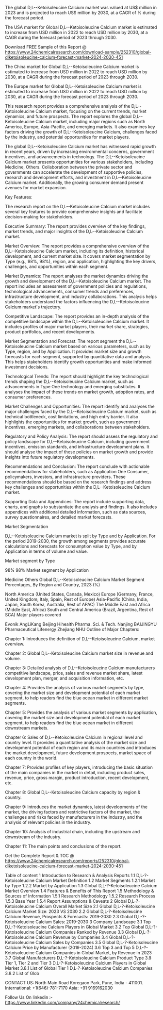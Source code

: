The global D,L--Ketoisoleucine Calcium market was valued at US$ million in 2023 and is projected to reach US$ million by 2030, at a CAGR of % during the forecast period.

The USA market for Global D,L--Ketoisoleucine Calcium market is estimated to increase from USD million in 2022 to reach USD million by 2030, at a CAGR during the forecast period of 2023 through 2030.

Download FREE Sample of this Report @ https://www.24chemicalresearch.com/download-sample/252310/global-dlketoisoleucine-calcium-forecast-market-2024-2030-451

The China market for Global D,L--Ketoisoleucine Calcium market is estimated to increase from USD million in 2022 to reach USD million by 2030, at a CAGR during the forecast period of 2023 through 2030.

The Europe market for Global D,L--Ketoisoleucine Calcium market is estimated to increase from USD million in 2022 to reach USD million by 2030, at a CAGR during the forecast period of 2023 through 2030.

This research report provides a comprehensive analysis of the D,L--Ketoisoleucine Calcium market, focusing on the current trends, market dynamics, and future prospects. The report explores the global D,L--Ketoisoleucine Calcium market, including major regions such as North America, Europe, Asia-Pacific, and emerging markets. It also examines key factors driving the growth of D,L--Ketoisoleucine Calcium, challenges faced by the industry, and potential opportunities for market players.

The global D,L--Ketoisoleucine Calcium market has witnessed rapid growth in recent years, driven by increasing environmental concerns, government incentives, and advancements in technology. The D,L--Ketoisoleucine Calcium market presents opportunities for various stakeholders, including Medicine, Others. Collaboration between the private sector and governments can accelerate the development of supportive policies, research and development efforts, and investment in D,L--Ketoisoleucine Calcium market. Additionally, the growing consumer demand present avenues for market expansion.

Key Features:

The research report on the D,L--Ketoisoleucine Calcium market includes several key features to provide comprehensive insights and facilitate decision-making for stakeholders.

Executive Summary: The report provides overview of the key findings, market trends, and major insights of the D,L--Ketoisoleucine Calcium market.

Market Overview: The report provides a comprehensive overview of the D,L--Ketoisoleucine Calcium market, including its definition, historical development, and current market size. It covers market segmentation by Type (e.g., 98%, 98%), region, and application, highlighting the key drivers, challenges, and opportunities within each segment.

Market Dynamics: The report analyses the market dynamics driving the growth and development of the D,L--Ketoisoleucine Calcium market. The report includes an assessment of government policies and regulations, technological advancements, consumer trends and preferences, infrastructure development, and industry collaborations. This analysis helps stakeholders understand the factors influencing the D,L--Ketoisoleucine Calcium market's trajectory.

Competitive Landscape: The report provides an in-depth analysis of the competitive landscape within the D,L--Ketoisoleucine Calcium market. It includes profiles of major market players, their market share, strategies, product portfolios, and recent developments.

Market Segmentation and Forecast: The report segment the D,L--Ketoisoleucine Calcium market based on various parameters, such as by Type, region, and by Application. It provides market size and growth forecasts for each segment, supported by quantitative data and analysis. This helps stakeholders identify growth opportunities and make informed investment decisions.

Technological Trends: The report should highlight the key technological trends shaping the D,L--Ketoisoleucine Calcium market, such as advancements in Type One technology and emerging substitutes. It analyses the impact of these trends on market growth, adoption rates, and consumer preferences.

Market Challenges and Opportunities: The report identify and analyses the major challenges faced by the D,L--Ketoisoleucine Calcium market, such as technical bottleneck, cost limitations, and high entry barrier. It also highlights the opportunities for market growth, such as government incentives, emerging markets, and collaborations between stakeholders.

Regulatory and Policy Analysis: The report should assess the regulatory and policy landscape for D,L--Ketoisoleucine Calcium, including government incentives, emission standards, and infrastructure development plans. It should analyse the impact of these policies on market growth and provide insights into future regulatory developments.

Recommendations and Conclusion: The report conclude with actionable recommendations for stakeholders, such as Application One Consumer, policymakers, investors, and infrastructure providers. These recommendations should be based on the research findings and address key challenges and opportunities within the D,L--Ketoisoleucine Calcium market.

Supporting Data and Appendices: The report include supporting data, charts, and graphs to substantiate the analysis and findings. It also includes appendices with additional detailed information, such as data sources, survey questionnaires, and detailed market forecasts.

Market Segmentation

D,L--Ketoisoleucine Calcium market is split by Type and by Application. For the period 2019-2030, the growth among segments provides accurate calculations and forecasts for consumption value by Type, and by Application in terms of volume and value.

Market segment by Type

98%
98%
Market segment by Application

Medicine
Others
Global D,L--Ketoisoleucine Calcium Market Segment Percentages, By Region and Country, 2023 (%)

North America (United States, Canada, Mexico)
Europe (Germany, France, United Kingdom, Italy, Spain, Rest of Europe)
Asia-Pacific (China, India, Japan, South Korea, Australia, Rest of APAC)
The Middle East and Africa (Middle East, Africa)
South and Central America (Brazil, Argentina, Rest of SCA)
Major players covered

Evonik
AngLiKang
Beijing Hihealth Pharma. Sci. & Tech.
Nanjing BAIJINGYU Pharmaceutical
Lifenergy
Zhejiang NHU
Outline of Major Chapters:

Chapter 1: Introduces the definition of D,L--Ketoisoleucine Calcium, market overview.

Chapter 2: Global D,L--Ketoisoleucine Calcium market size in revenue and volume.

Chapter 3: Detailed analysis of D,L--Ketoisoleucine Calcium manufacturers competitive landscape, price, sales and revenue market share, latest development plan, merger, and acquisition information, etc.

Chapter 4: Provides the analysis of various market segments by type, covering the market size and development potential of each market segment, to help readers find the blue ocean market in different market segments.

Chapter 5: Provides the analysis of various market segments by application, covering the market size and development potential of each market segment, to help readers find the blue ocean market in different downstream markets.

Chapter 6: Sales of D,L--Ketoisoleucine Calcium in regional level and country level. It provides a quantitative analysis of the market size and development potential of each region and its main countries and introduces the market development, future development prospects, market space of each country in the world.

Chapter 7: Provides profiles of key players, introducing the basic situation of the main companies in the market in detail, including product sales, revenue, price, gross margin, product introduction, recent development, etc.

Chapter 8: Global D,L--Ketoisoleucine Calcium capacity by region & country.

Chapter 9: Introduces the market dynamics, latest developments of the market, the driving factors and restrictive factors of the market, the challenges and risks faced by manufacturers in the industry, and the analysis of relevant policies in the industry.

Chapter 10: Analysis of industrial chain, including the upstream and downstream of the industry.

Chapter 11: The main points and conclusions of the report.

Get the Complete Report & TOC @ https://www.24chemicalresearch.com/reports/252310/global-dlketoisoleucine-calcium-forecast-market-2024-2030-451

Table of content
1 Introduction to Research & Analysis Reports
1.1 D,L-?-Ketoisoleucine Calcium Market Definition
1.2 Market Segments
1.2.1 Market by Type
1.2.2 Market by Application
1.3 Global D,L-?-Ketoisoleucine Calcium Market Overview
1.4 Features & Benefits of This Report
1.5 Methodology & Sources of Information
1.5.1 Research Methodology
1.5.2 Research Process
1.5.3 Base Year
1.5.4 Report Assumptions & Caveats
2 Global D,L-?-Ketoisoleucine Calcium Overall Market Size
2.1 Global D,L-?-Ketoisoleucine Calcium Market Size: 2023 VS 2030
2.2 Global D,L-?-Ketoisoleucine Calcium Revenue, Prospects & Forecasts: 2019-2030
2.3 Global D,L-?-Ketoisoleucine Calcium Sales: 2019-2030
3 Company Landscape
3.1 Top D,L-?-Ketoisoleucine Calcium Players in Global Market
3.2 Top Global D,L-?-Ketoisoleucine Calcium Companies Ranked by Revenue
3.3 Global D,L-?-Ketoisoleucine Calcium Revenue by Companies
3.4 Global D,L-?-Ketoisoleucine Calcium Sales by Companies
3.5 Global D,L-?-Ketoisoleucine Calcium Price by Manufacturer (2019-2024)
3.6 Top 3 and Top 5 D,L-?-Ketoisoleucine Calcium Companies in Global Market, by Revenue in 2023
3.7 Global Manufacturers D,L-?-Ketoisoleucine Calcium Product Type
3.8 Tier 1, Tier 2 and Tier 3 D,L-?-Ketoisoleucine Calcium Players in Global Market
3.8.1 List of Global Tier 1 D,L-?-Ketoisoleucine Calcium Companies
3.8.2 List of Glob

CONTACT US:
North Main Road Koregaon Park, Pune, India - 411001.
International: +1(646)-781-7170
Asia: +91 9169162030

Follow Us On linkedin :- https://www.linkedin.com/company/24chemicalresearch/
